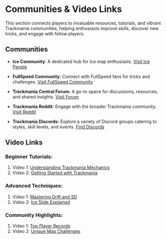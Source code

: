 # Communities & Video Links

This section connects players to invaluable resources, tutorials, and vibrant Trackmania communities, helping enthusiasts improve skills, discover new tricks, and engage with fellow players.

## Communities

- **Ice Community**: A dedicated hub for Ice map enthusiasts.
[Visit Ice People](URL)

- **FullSpeed Community**: Connect with FullSpeed fans for tricks and challenges.
[Visit FullSpeed Community](URL)

- **Trackmania Central Forum:** A go-to space for discussions, resources, and shared insights.
[Visit Forum](URL)

- **Trackmania Reddit:** Engage with the broader Trackmania community.
[Visit Reddit](URL)

- **Trackmania Discords:** Explore a variety of Discord groups catering to styles, skill levels, and events.
[Find Discords](URL)

## Video Links

### Beginner Tutorials:
1. Video 1: [Understanding Trackmania Mechanics](URL)
2. Video 2: [Getting Started with Trackmania](URL)

### Advanced Techniques:
1. Video 1: [Mastering Drift and SD](URL)
2. Video 2: [Ice Slide Explained](URL)

### Community Highlights:
1. Video 1: [Top Player Records](URL)
2. Video 2: [Unique Map Challenges](URL)